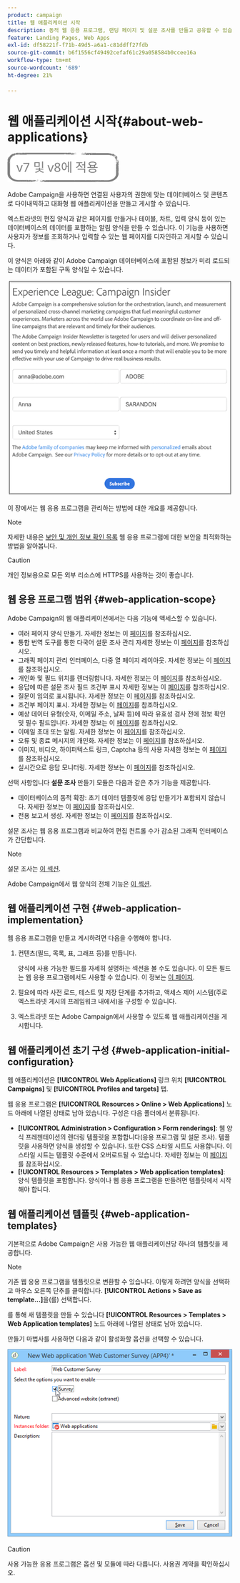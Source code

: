 ```yaml
---
product: campaign
title: 웹 애플리케이션 시작
description: 동적 웹 응용 프로그램, 랜딩 페이지 및 설문 조사를 만들고 공유할 수 있습니다
feature: Landing Pages, Web Apps
exl-id: df58221f-f71b-49d5-a6a1-c81ddff27fdb
source-git-commit: b6f1556cf49492cefaf61c29a058584b0ccee16a
workflow-type: tm+mt
source-wordcount: '689'
ht-degree: 21%

---
```


# 웹 애플리케이션 시작{#about-web-applications}

![](../../assets/common.svg)

Adobe Campaign을 사용하면 연결된 사용자의 권한에 맞는 데이터베이스 및 콘텐츠로 다이내믹하고 대화형 웹 애플리케이션을 만들고 게시할 수 있습니다.

엑스트라넷의 편집 양식과 같은 페이지를 만들거나 테이블, 차트, 입력 양식 등이 있는 데이터베이스의 데이터를 포함하는 알림 양식을 만들 수 있습니다. 이 기능을 사용하면 사용자가 정보를 조회하거나 입력할 수 있는 웹 페이지를 디자인하고 게시할 수 있습니다.

이 양식은 아래와 같이 Adobe Campaign 데이터베이스에 포함된 정보가 미리 로드되는 데이터가 포함된 구독 양식일 수 있습니다.

![](assets/webapp_form_sample.png)

이 장에서는 웹 응용 프로그램을 관리하는 방법에 대한 개요를 제공합니다.

>[!NOTE]
>
>자세한 내용은 [보안 및 개인 정보 확인 목록](https://helpx.adobe.com/kr/campaign/kb/acc-security.html) 웹 응용 프로그램에 대한 보안을 최적화하는 방법을 알아봅니다.

>[!CAUTION]
>
>개인 정보용으로 모든 외부 리소스에 HTTPS를 사용하는 것이 좋습니다.

## 웹 응용 프로그램 범위 {#web-application-scope}

Adobe Campaign의 웹 애플리케이션에서는 다음 기능에 액세스할 수 있습니다.

* 여러 페이지 양식 만들기. 자세한 정보는 이 [페이지](about-web-forms.md)를 참조하십시오.
* 통합 번역 도구를 통한 다국어 설문 조사 관리 자세한 정보는 이 [페이지](translating-a-web-application.md)를 참조하십시오.
* 그래픽 페이지 관리 인터페이스, 다중 열 페이지 레이아웃. 자세한 정보는 이 [페이지](designing-a-web-application.md)를 참조하십시오.
* 개인화 및 필드 위치를 렌더링합니다. 자세한 정보는 이 [페이지](editing-content.md#adding-personalization-content)를 참조하십시오.
* 응답에 따른 설문 조사 필드 조건부 표시 자세한 정보는 이 [페이지](form-rendering.md#defining-fields-conditional-display)를 참조하십시오.
* 질문이 임의로 표시됩니다. 자세한 정보는 이 [페이지](../../surveys/using/building-a-survey.md#adding-questions)를 참조하십시오.
* 조건부 페이지 표시. 자세한 정보는 이 [페이지](defining-web-forms-page-sequencing.md#conditional-page-display)를 참조하십시오.
* 예상 데이터 유형(숫자, 이메일 주소, 날짜 등)에 따라 유효성 검사 전에 정보 확인 및 필수 필드입니다. 자세한 정보는 이 [페이지](form-rendering.md#defining-control-settings)를 참조하십시오.
* 이메일 초대 또는 알림. 자세한 정보는 이 [페이지](publishing-a-web-form.md#delivering-a-form-via-email)를 참조하십시오.
* 오류 및 종료 메시지의 개인화. 자세한 정보는 이 [페이지](defining-web-forms-properties.md#setting-up-an-error-page)를 참조하십시오.
* 이미지, 비디오, 하이퍼텍스트 링크, Captcha 등의 사용 자세한 정보는 이 [페이지](editing-content.md)를 참조하십시오.
* 실시간으로 응답 모니터링. 자세한 정보는 이 [페이지](../../surveys/using/publish--track-and-use-collected-data.md#response-tracking)를 참조하십시오.

선택 사항입니다 **설문 조사** 만들기 모듈은 다음과 같은 추가 기능을 제공합니다.

* 데이터베이스의 동적 확장: 초기 데이터 템플릿에 응답 만들기가 포함되지 않습니다. 자세한 정보는 이 [페이지](../../surveys/using/managing-answers.md#storing-collected-answers)를 참조하십시오.
* 전용 보고서 생성. 자세한 정보는 이 [페이지](../../surveys/using/publish--track-and-use-collected-data.md#reports-on-surveys)를 참조하십시오.

설문 조사는 웹 응용 프로그램과 비교하여 편집 컨트롤 수가 감소된 그래픽 인터페이스가 간단합니다.

>[!NOTE]
>
>설문 조사는 [이 섹션](../../surveys/using/about-surveys.md).
>
>Adobe Campaign에서 웹 양식의 전체 기능은 [이 섹션](about-web-forms.md).

## 웹 애플리케이션 구현 {#web-application-implementation}

웹 응용 프로그램을 만들고 게시하려면 다음을 수행해야 합니다.

1. 컨텐츠(필드, 목록, 표, 그래프 등)를 만듭니다.

   양식에 사용 가능한 필드를 자세히 설명하는 섹션을 볼 수도 있습니다. 이 모든 필드는 웹 응용 프로그램에서도 사용할 수 있습니다. 이 정보는 [이 페이지](adding-fields-to-a-web-form.md).

1. 필요에 따라 사전 로드, 테스트 및 저장 단계를 추가하고, 액세스 제어 시스템(주로 엑스트라넷 게시의 프레임워크 내에서)을 구성할 수 있습니다.
1. 엑스트라넷 또는 Adobe Campaign에서 사용할 수 있도록 웹 애플리케이션을 게시합니다.

## 웹 애플리케이션 초기 구성 {#web-application-initial-configuration}

웹 애플리케이션은 **[!UICONTROL Web Applications]** 링크 위치 **[!UICONTROL Campaigns]** 및 **[!UICONTROL Profiles and targets]** 탭.

웹 응용 프로그램은 **[!UICONTROL Resources > Online > Web Applications]** 노드 아래에 나열된 상태로 남아 있습니다. 구성은 다음 폴더에서 분류됩니다.

* **[!UICONTROL Administration > Configuration > Form renderings]**: 웹 양식 프레젠테이션의 렌더링 템플릿을 포함합니다(응용 프로그램 및 설문 조사). 템플릿을 사용하면 양식을 생성할 수 있습니다. 또한 CSS 스타일 시트도 사용합니다. 이 스타일 시트는 템플릿 수준에서 오버로드될 수 있습니다. 자세한 정보는 이 [페이지](form-rendering.md#selecting-the-form-rendering-template)를 참조하십시오.
* **[!UICONTROL Resources > Templates > Web application templates]**: 양식 템플릿을 포함합니다. 양식이나 웹 응용 프로그램을 만들려면 템플릿에서 시작해야 합니다.

## 웹 애플리케이션 템플릿 {#web-application-templates}

기본적으로 Adobe Campaign은 사용 가능한 웹 애플리케이션당 하나의 템플릿을 제공합니다.

>[!NOTE]
>
>기존 웹 응용 프로그램을 템플릿으로 변환할 수 있습니다. 이렇게 하려면 양식을 선택하고 마우스 오른쪽 단추를 클릭합니다. **[!UICONTROL Actions > Save as template...]**&#x200B;을(를) 선택합니다.

를 통해 새 템플릿을 만들 수 있습니다 **[!UICONTROL Resources > Templates > Web Application templates]** 노드 아래에 나열된 상태로 남아 있습니다.

만들기 마법사를 사용하면 다음과 같이 활성화할 옵션을 선택할 수 있습니다.

![](assets/webapp_create_template.png)

>[!CAUTION]
>
>사용 가능한 응용 프로그램은 옵션 및 모듈에 따라 다릅니다. 사용권 계약을 확인하십시오.
